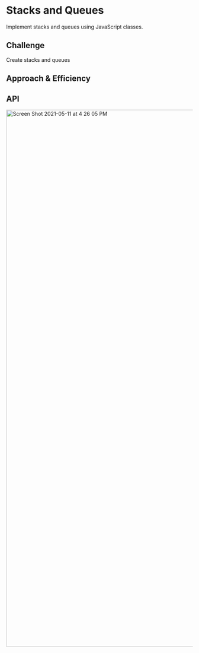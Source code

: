 
# Stacks and Queues
Implement stacks and queues using JavaScript classes.

## Challenge
Create stacks and queues

## Approach & Efficiency
<!-- What approach did you take? Why? What is the Big O space/time for this approach? -->

## API
<!-- Description of each method publicly available to your Stack and Queue-->

<img width="1446" alt="Screen Shot 2021-05-11 at 4 26 05 PM" src="https://user-images.githubusercontent.com/66962689/117887357-2fa29000-b276-11eb-8d91-94dbd24a63e4.png">
